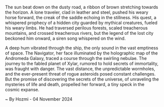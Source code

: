 
The sun beat down on the dusty road, a ribbon of brown stretching towards the horizon.  A lone traveler, clad in leather and steel, pushed his weary horse forward, the creak of the saddle echoing in the stillness.  His quest, a whispered prophecy of a hidden city guarded by mythical creatures, fueled his weary limbs.  He had traversed perilous forests, scaled treacherous mountains, and crossed treacherous rivers, but the legend of the lost city beckoned him onward, a siren song whispered on the wind.

A deep hum vibrated through the ship, the only sound in the vast emptiness of space. The Navigator, her face illuminated by the holographic map of the Andromeda Galaxy, traced a course through the swirling nebulae.  The journey to the fabled planet of Xylar, rumored to hold secrets of immortality, was fraught with danger.  The vast distance, the unpredictable wormholes, and the ever-present threat of rogue asteroids posed constant challenges.  But the promise of discovering the secrets of the universe, of unraveling the mysteries of life and death, propelled her forward, a tiny speck in the cosmic expanse. 

~ By Hozmi - 04 November 2024
